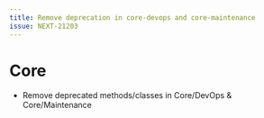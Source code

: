 ```yaml
---
title: Remove deprecation in core-devops and core-maintenance
issue: NEXT-21203
---
```

# Core
* Remove deprecated methods/classes in Core/DevOps & Core/Maintenance
